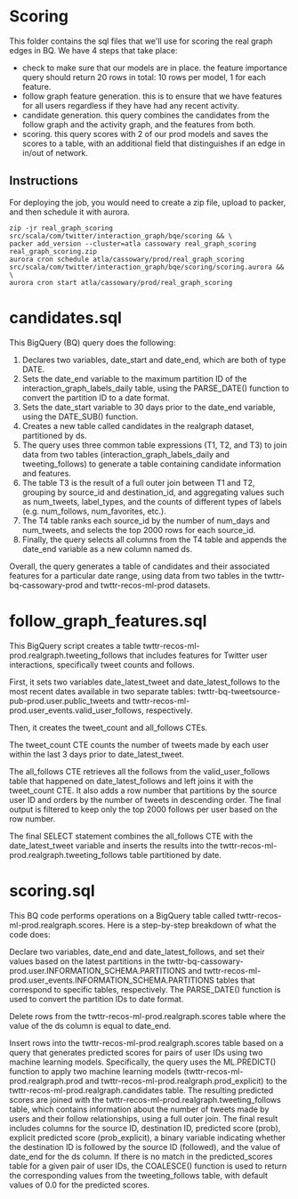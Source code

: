 # Scoring

This folder contains the sql files that we'll use for scoring the real graph edges in BQ. We have 4 steps that take place:
- check to make sure that our models are in place. the feature importance query should return 20 rows in total: 10 rows per model, 1 for each feature.
- follow graph feature generation. this is to ensure that we have features for all users regardless if they have had any recent activity.
- candidate generation. this query combines the candidates from the follow graph and the activity graph, and the features from both.
- scoring. this query scores with 2 of our prod models and saves the scores to a table, with an additional field that distinguishes if an edge in in/out of network.

## Instructions

For deploying the job, you would need to create a zip file, upload to packer, and then schedule it with aurora.

```
zip -jr real_graph_scoring src/scala/com/twitter/interaction_graph/bqe/scoring && \
packer add_version --cluster=atla cassowary real_graph_scoring real_graph_scoring.zip
aurora cron schedule atla/cassowary/prod/real_graph_scoring src/scala/com/twitter/interaction_graph/bqe/scoring/scoring.aurora && \
aurora cron start atla/cassowary/prod/real_graph_scoring
```

# candidates.sql

This BigQuery (BQ) query does the following:

1. Declares two variables, date_start and date_end, which are both of type DATE.
2. Sets the date_end variable to the maximum partition ID of the interaction_graph_labels_daily table, using the PARSE_DATE() function to convert the partition ID to a date format.
3. Sets the date_start variable to 30 days prior to the date_end variable, using the DATE_SUB() function.
4. Creates a new table called candidates in the realgraph dataset, partitioned by ds.
5. The query uses three common table expressions (T1, T2, and T3) to join data from two tables (interaction_graph_labels_daily and tweeting_follows) to generate a table containing candidate information and features.
6. The table T3 is the result of a full outer join between T1 and T2, grouping by source_id and destination_id, and aggregating values such as num_tweets, label_types, and the counts of different types of labels (e.g. num_follows, num_favorites, etc.).
7. The T4 table ranks each source_id by the number of num_days and num_tweets, and selects the top 2000 rows for each source_id.
8. Finally, the query selects all columns from the T4 table and appends the date_end variable as a new column named ds.

Overall, the query generates a table of candidates and their associated features for a particular date range, using data from two tables in the twttr-bq-cassowary-prod and twttr-recos-ml-prod datasets.

# follow_graph_features.sql

This BigQuery script creates a table twttr-recos-ml-prod.realgraph.tweeting_follows that includes features for Twitter user interactions, specifically tweet counts and follows.

First, it sets two variables date_latest_tweet and date_latest_follows to the most recent dates available in two separate tables: twttr-bq-tweetsource-pub-prod.user.public_tweets and twttr-recos-ml-prod.user_events.valid_user_follows, respectively.

Then, it creates the tweet_count and all_follows CTEs.

The tweet_count CTE counts the number of tweets made by each user within the last 3 days prior to date_latest_tweet.

The all_follows CTE retrieves all the follows from the valid_user_follows table that happened on date_latest_follows and left joins it with the tweet_count CTE. It also adds a row number that partitions by the source user ID and orders by the number of tweets in descending order. The final output is filtered to keep only the top 2000 follows per user based on the row number.

The final SELECT statement combines the all_follows CTE with the date_latest_tweet variable and inserts the results into the twttr-recos-ml-prod.realgraph.tweeting_follows table partitioned by date.

# scoring.sql

This BQ code performs operations on a BigQuery table called twttr-recos-ml-prod.realgraph.scores. Here is a step-by-step breakdown of what the code does:

Declare two variables, date_end and date_latest_follows, and set their values based on the latest partitions in the twttr-bq-cassowary-prod.user.INFORMATION_SCHEMA.PARTITIONS and twttr-recos-ml-prod.user_events.INFORMATION_SCHEMA.PARTITIONS tables that correspond to specific tables, respectively. The PARSE_DATE() function is used to convert the partition IDs to date format.

Delete rows from the twttr-recos-ml-prod.realgraph.scores table where the value of the ds column is equal to date_end.

Insert rows into the twttr-recos-ml-prod.realgraph.scores table based on a query that generates predicted scores for pairs of user IDs using two machine learning models. Specifically, the query uses the ML.PREDICT() function to apply two machine learning models (twttr-recos-ml-prod.realgraph.prod and twttr-recos-ml-prod.realgraph.prod_explicit) to the twttr-recos-ml-prod.realgraph.candidates table. The resulting predicted scores are joined with the twttr-recos-ml-prod.realgraph.tweeting_follows table, which contains information about the number of tweets made by users and their follow relationships, using a full outer join. The final result includes columns for the source ID, destination ID, predicted score (prob), explicit predicted score (prob_explicit), a binary variable indicating whether the destination ID is followed by the source ID (followed), and the value of date_end for the ds column. If there is no match in the predicted_scores table for a given pair of user IDs, the COALESCE() function is used to return the corresponding values from the tweeting_follows table, with default values of 0.0 for the predicted scores.

